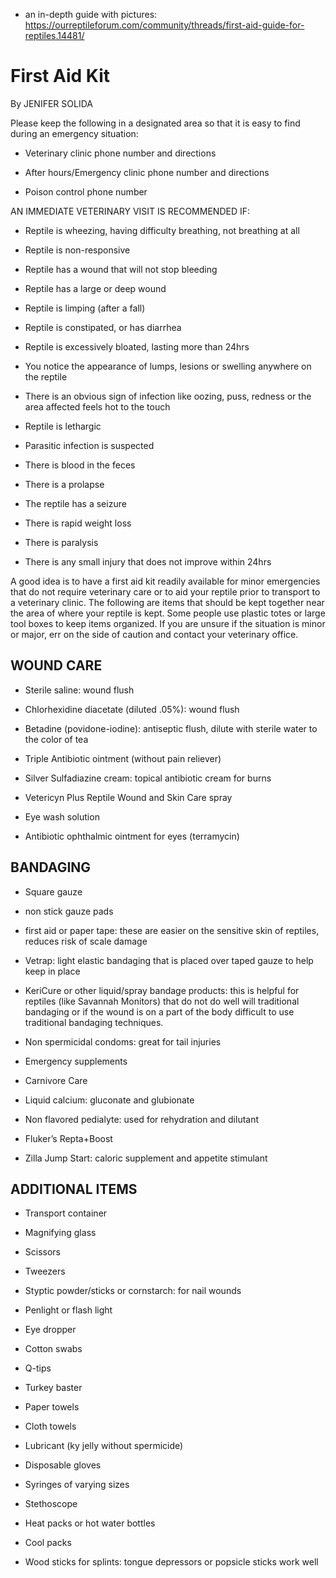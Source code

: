 * an in-depth guide with pictures: https://ourreptileforum.com/community/threads/first-aid-guide-for-reptiles.14481/

# First Aid Kit

By JENIFER SOLIDA

 Please keep the following in a designated area so that it is easy to find during an emergency situation:

* Veterinary clinic phone number and directions

* After hours/Emergency clinic phone number and directions

* Poison control phone number

AN IMMEDIATE VETERINARY VISIT IS RECOMMENDED IF:

* Reptile is wheezing, having difficulty breathing, not breathing at all

* Reptile is non-responsive

* Reptile has a wound that will not stop bleeding

* Reptile has a large or deep wound

* Reptile is limping (after a fall)

* Reptile is constipated, or has diarrhea

* Reptile is excessively bloated, lasting more than 24hrs

* You notice the appearance of lumps, lesions or swelling anywhere on the reptile

* There is an obvious sign of infection like oozing, puss, redness or the area affected feels hot to the touch

* Reptile is lethargic

* Parasitic infection is suspected

* There is blood in the feces

* There is a prolapse

* The reptile has a seizure

* There is rapid weight loss

* There is paralysis

* There is any small injury that does not improve within 24hrs

A good idea is to have a first aid kit readily available for minor emergencies that do not require veterinary care or to aid your reptile prior to transport to a veterinary clinic. The following are items that should be kept together near the area of where your reptile is kept. Some people use plastic totes or large tool boxes to keep items organized. If you are unsure if the situation is minor or major, err on the side of caution and contact your veterinary office.

## WOUND CARE

* Sterile saline: wound flush

* Chlorhexidine diacetate (diluted .05%): wound flush

* Betadine (povidone-iodine): antiseptic flush, dilute with sterile water to the color of tea

* Triple Antibiotic ointment (without pain reliever)

* Silver Sulfadiazine cream: topical antibiotic cream for burns

* Vetericyn Plus Reptile Wound and Skin Care spray

* Eye wash solution

* Antibiotic ophthalmic ointment for eyes (terramycin)

## BANDAGING

* Square gauze

* non stick gauze pads

* first aid or paper tape: these are easier on the sensitive skin of reptiles, reduces risk of scale damage

* Vetrap: light elastic bandaging that is placed over taped gauze to help keep in place

* KeriCure or other liquid/spray bandage products: this is helpful for reptiles (like Savannah Monitors) that do not do well will traditional bandaging or if the wound is on a part of the body difficult to use traditional bandaging techniques.

* Non spermicidal condoms: great for tail injuries

* Emergency supplements

* Carnivore Care

* Liquid calcium: gluconate and glubionate

* Non flavored pedialyte: used for rehydration and dilutant

* Fluker’s Repta+Boost

* Zilla Jump Start: caloric supplement and appetite stimulant

## ADDITIONAL ITEMS

* Transport container

* Magnifying glass

* Scissors

* Tweezers

* Styptic powder/sticks or cornstarch: for nail wounds

* Penlight or flash light

* Eye dropper

* Cotton swabs

* Q-tips

* Turkey baster

* Paper towels

* Cloth towels

* Lubricant (ky jelly without spermicide)

* Disposable gloves

* Syringes of varying sizes

* Stethoscope

* Heat packs or hot water bottles

* Cool packs

* Wood sticks for splints: tongue depressors or popsicle sticks work well
